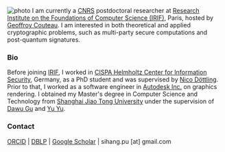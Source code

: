 ![photo](/images/casual.jpg#150 "shadow border right")
I am currently a [CNRS](https://www.cnrs.fr/en) postdoctoral researcher at [Research Institute on the Foundations of Computer Science (IRIF)](https://www.irif.fr), Paris, hosted by [Geoffroy Couteau](https://geoffroycouteau.github.io).
I am interested in both theoretical and applied cryptographic problems, such as multi-party secure computations and post-quantum signatures.


### Bio
Before joining [IRIF](https://www.irif.fr), I worked in [CISPA Helmholtz Center for Information Security](https://cispa.de/), Germany, as a PhD student and was supervised by [Nico Döttling](https://sites.google.com/site/nicodoettling/).
Prior to that, I worked as a software engineer in [Autodesk Inc.](https://autodesk.com/) on graphics rendering.
I obtained my Master's degree in Computer Science and Technology from [Shanghai Jiao Tong University](https://en.sjtu.edu.cn/) under the supervision of [Dawu Gu](https://www.cs.sjtu.edu.cn/en/PeopleDetail.aspx?id=169) and [Yu Yu](http://yuyu.hk). 



### Contact
[ORCID](https://orcid.org/0009-0003-2056-6079) | [DBLP](https://dblp.uni-trier.de/pid/195/8301) | [Google Scholar](https://scholar.google.com/citations?user=lZqY8E0AAAAJ&hl=en) | sihang.pu [at] gmail.com
